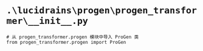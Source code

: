 # `.\lucidrains\progen\progen_transformer\__init__.py`

```
# 从 progen_transformer.progen 模块中导入 ProGen 类
from progen_transformer.progen import ProGen
```